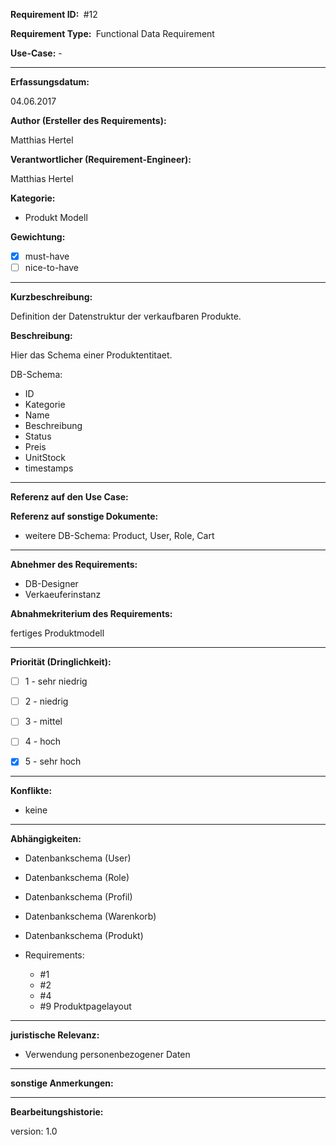 **Requirement ID: ** #12

**Requirement Type: ** Functional Data Requirement

**Use-Case:** -

---
**Erfassungsdatum:**

04.06.2017

**Author (Ersteller des Requirements):**

Matthias Hertel

**Verantwortlicher (Requirement-Engineer):**

Matthias Hertel

**Kategorie:**

- Produkt Modell

**Gewichtung:**

- [x] must-have
- [ ] nice-to-have

---
**Kurzbeschreibung:**

Definition der Datenstruktur der verkaufbaren Produkte.

**Beschreibung:**

Hier das Schema einer Produktentitaet.

DB-Schema:

- ID
- Kategorie
- Name
- Beschreibung
- Status
- Preis
- UnitStock
- timestamps



---
**Referenz auf den Use Case:**



**Referenz auf sonstige Dokumente:**


- weitere DB-Schema: Product, User, Role, Cart



---
**Abnehmer des Requirements:**

- DB-Designer
- Verkaeuferinstanz

**Abnahmekriterium des Requirements:**

fertiges Produktmodell


---
**Priorität (Dringlichkeit):**


 - [ ] 1 - sehr niedrig
 - [ ] 2 - niedrig
 - [ ] 3 - mittel
 - [ ] 4 - hoch
 - [x] 5 - sehr hoch


---
**Konflikte:**
- keine

---
**Abhängigkeiten:**

- Datenbankschema (User)
- Datenbankschema (Role)
- Datenbankschema (Profil)
- Datenbankschema (Warenkorb)
- Datenbankschema (Produkt)

- Requirements:
  - #1
  - #2
  - #4
  - #9 Produktpagelayout


---
**juristische Relevanz:**

- Verwendung personenbezogener Daten


---
**sonstige Anmerkungen:**




---
**Bearbeitungshistorie:**

version: 1.0

